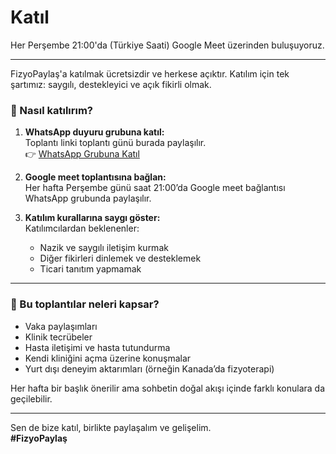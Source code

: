 # Katıl  
Her Perşembe 21:00'da (Türkiye Saati) Google Meet üzerinden buluşuyoruz.

---

FizyoPaylaş'a katılmak ücretsizdir ve herkese açıktır. Katılım için tek şartımız: saygılı, destekleyici ve açık fikirli olmak.

### 📌 Nasıl katılırım?

1. **WhatsApp duyuru grubuna katıl:**  
   Toplantı linki toplantı günü burada paylaşılır.  
   👉 [WhatsApp Grubuna Katıl](https://chat.whatsapp.com/DoQDwhhGB1N18IXJ8aJgsZ)

2. **Google meet toplantısına bağlan:**  
   Her hafta Perşembe günü saat 21:00’da Google meet bağlantısı WhatsApp grubunda paylaşılır.

3. **Katılım kurallarına saygı göster:**  
   Katılımcılardan beklenenler:
   - Nazik ve saygılı iletişim kurmak  
   - Diğer fikirleri dinlemek ve desteklemek  
   - Ticari tanıtım yapmamak

---

### 💬 Bu toplantılar neleri kapsar?

- Vaka paylaşımları  
- Klinik tecrübeler  
- Hasta iletişimi ve hasta tutundurma  
- Kendi kliniğini açma üzerine konuşmalar  
- Yurt dışı deneyim aktarımları (örneğin Kanada’da fizyoterapi)

Her hafta bir başlık önerilir ama sohbetin doğal akışı içinde farklı konulara da geçilebilir.

---

Sen de bize katıl, birlikte paylaşalım ve gelişelim.  
**#FizyoPaylaş**